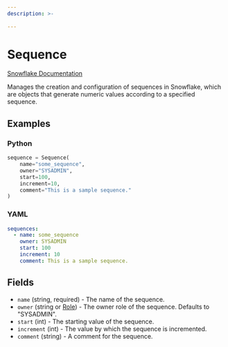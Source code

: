 ```yaml
---
description: >-
  
---
```


# Sequence

[Snowflake Documentation](https://docs.snowflake.com/en/sql-reference/sql/create-sequence)

Manages the creation and configuration of sequences in Snowflake, which are objects that generate numeric values according to a specified sequence.


## Examples

### Python

```python
sequence = Sequence(
    name="some_sequence",
    owner="SYSADMIN",
    start=100,
    increment=10,
    comment="This is a sample sequence."
)
```


### YAML

```yaml
sequences:
  - name: some_sequence
    owner: SYSADMIN
    start: 100
    increment: 10
    comment: This is a sample sequence.
```


## Fields

* `name` (string, required) - The name of the sequence.
* `owner` (string or [Role](role.md)) - The owner role of the sequence. Defaults to "SYSADMIN".
* `start` (int) - The starting value of the sequence.
* `increment` (int) - The value by which the sequence is incremented.
* `comment` (string) - A comment for the sequence.


